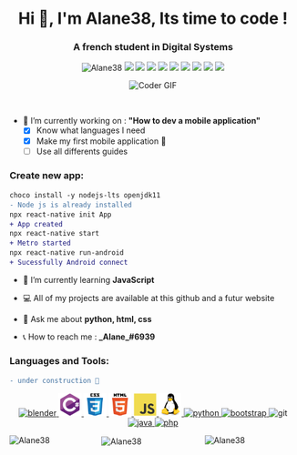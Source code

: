 <h1 align="center">Hi 👋, I'm Alane38, Its time to code !</h1>
<h3 align="center">A french student in Digital Systems</h3>
<p align="center"> 
<img src="https://komarev.com/ghpvc/?username=Alane38&label=Profile%20views&color=0e75b6&style=flat" alt="Alane38" /> 
<img src="https://badgen.net/badge/icon/windows?icon=windows&label"/>
<img src="https://img.shields.io/website-up-down-green-red/http/shields.io.svg"/>
<img src="https://badgen.net/badge/icon/chrome?icon=chrome&label"/>
<img src="https://badgen.net/badge/icon/visualstudio?icon=visualstudio&label"/>
<img src="https://badgen.net/badge/icon/discord?icon=discord&label"/>
<img src="https://badgen.net/badge/icon/github?icon=github&label"/>
<img src="https://badgen.net/badge/icon/php?icon=php&label"/>
<img src="https://badgen.net/badge/icon/firefox?icon=firefox&label"/>
<img src="https://badgen.net/badge/icon/git?icon=git&label"/>
</p>
<p align="center"> 
<img src="https://media.giphy.com/media/SWoSkN6DxTszqIKEqv/giphy.gif" alt="Coder GIF" width="500"> </p>
<br/>

- 🚀 I’m currently working on : **"How to dev a mobile application"**
   - [x] Know what languages I need
   - [x] Make my first mobile application :tada:
   - [ ] Use all differents guides

<h3 align="left">Create new app:</h3>

```diff
choco install -y nodejs-lts openjdk11
- Node js is already installed
npx react-native init App
+ App created
npx react-native start
+ Metro started
npx react-native run-android
+ Sucessfully Android connect 
```

                               
- 🚄 I’m currently learning **JavaScript**

- 💻 All of my projects are available at this github and a futur website

- 💬 Ask me about **python, html, css**

- 📞 How to reach me : **\_Alane\_#6939**

<h3 align="left">Languages and Tools:</h3>

```diff
- under construction 🚧
```

<p align="center"> 
<a href="https://www.blender.org/" target="_blank" rel="noreferrer"> 
<img src="https://download.blender.org/branding/community/blender_community_badge_white.svg" alt="blender" width="40" height="40"/> </a> <a href="https://www.w3schools.com/cs/" target="_blank" rel="noreferrer"> 
<img src="https://raw.githubusercontent.com/devicons/devicon/master/icons/csharp/csharp-original.svg" alt="csharp" width="40" height="40"/> </a> 
<a href="https://www.w3schools.com/css/" target="_blank" rel="noreferrer"> 
<img src="https://raw.githubusercontent.com/devicons/devicon/master/icons/css3/css3-original-wordmark.svg" alt="css3" width="40" height="40"/> </a>
<a href="https://www.w3schools.com/html/" target="_blank" rel="noreferrer"> 
<img src="https://raw.githubusercontent.com/devicons/devicon/master/icons/html5/html5-original-wordmark.svg" alt="html5" width="40" height="40"/> </a> 
<a href="https://developer.mozilla.org/en-US/docs/Web/JavaScript" target="_blank" rel="noreferrer"> 
<img src="https://raw.githubusercontent.com/devicons/devicon/master/icons/javascript/javascript-original.svg" alt="javascript" width="40" height="40"/> </a> 
<a href="https://www.linux.org/" target="_blank" rel="noreferrer"> 
<img src="https://raw.githubusercontent.com/devicons/devicon/master/icons/linux/linux-original.svg" alt="linux" width="40" height="40"/> </a> 
<a href="https://www.python.org" target="_blank" rel="noreferrer">
<img src="https://raw.githubusercontent.com/jmnote/z-icons/master/svg/python.svg" alt="python" width="40" height="40"/> </a>  
<a href="https://getbootstrap.com/" target="_blank" rel="noreferrer">
<img src="https://raw.githubusercontent.com/jmnote/z-icons/master/svg/bootstrap.svg" alt="bootstrap" width="40" height="40"/> </a> 
<img src="https://raw.githubusercontent.com/jmnote/z-icons/master/svg/git.svg" alt="git" width="40" height="40"/> </a>
<a href="https://java.com/fr/" target="_blank" rel="noreferrer">
<img src="https://raw.githubusercontent.com/jmnote/z-icons/master/svg/java.svg" alt="java" width="40" height="40"/> </a> 
<a href="https://www.php.net/" target="_blank" rel="noreferrer">
<img src="https://raw.githubusercontent.com/jmnote/z-icons/master/svg/php.svg" alt="php" width="40" height="40"/> </a> 
</p>

<p>
 <img align="left" width="32%" src="https://github-readme-stats.vercel.app/api?username=Alane38&show_icons=true&locale=en" alt="Alane38" />
 <img align="center" width="30%" src="https://github-readme-stats.vercel.app/api/top-langs/?username=Alane38&layout=compact&langs_count=10" alt="Alane38" >
 <img align="right" width="32%"  src="https://github-readme-streak-stats.herokuapp.com/?user=Alane38&" alt="Alane38" />
</p>

